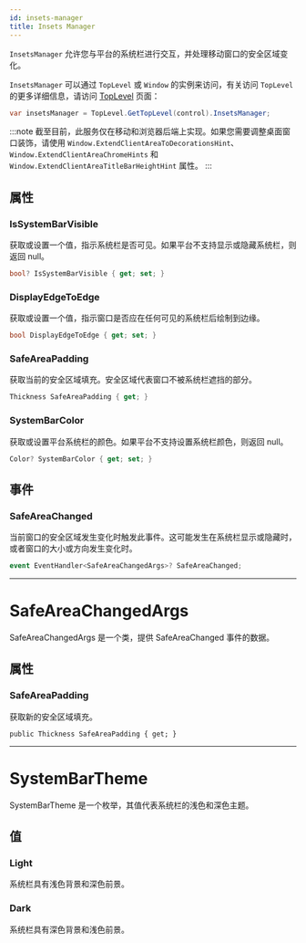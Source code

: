 ```yaml
---
id: insets-manager
title: Insets Manager
---
```


`InsetsManager` 允许您与平台的系统栏进行交互，并处理移动窗口的安全区域变化。

`InsetsManager` 可以通过 `TopLevel` 或 `Window` 的实例来访问，有关访问 `TopLevel` 的更多详细信息，请访问 [TopLevel](../toplevel) 页面：
```cs
var insetsManager = TopLevel.GetTopLevel(control).InsetsManager;
```

:::note
截至目前，此服务仅在移动和浏览器后端上实现。如果您需要调整桌面窗口装饰，请使用 `Window.ExtendClientAreaToDecorationsHint`、`Window.ExtendClientAreaChromeHints` 和 `Window.ExtendClientAreaTitleBarHeightHint` 属性。
:::

## 属性

### IsSystemBarVisible
获取或设置一个值，指示系统栏是否可见。如果平台不支持显示或隐藏系统栏，则返回 null。

```cs
bool? IsSystemBarVisible { get; set; }
```

### DisplayEdgeToEdge
获取或设置一个值，指示窗口是否应在任何可见的系统栏后绘制到边缘。

```cs
bool DisplayEdgeToEdge { get; set; }
```

### SafeAreaPadding
获取当前的安全区域填充。安全区域代表窗口不被系统栏遮挡的部分。

```cs
Thickness SafeAreaPadding { get; }
```

### SystemBarColor
获取或设置平台系统栏的颜色。如果平台不支持设置系统栏颜色，则返回 null。

```cs
Color? SystemBarColor { get; set; }
```

## 事件

### SafeAreaChanged
当前窗口的安全区域发生变化时触发此事件。这可能发生在系统栏显示或隐藏时，或者窗口的大小或方向发生变化时。

```cs
event EventHandler<SafeAreaChangedArgs>? SafeAreaChanged;
```

---

# SafeAreaChangedArgs
SafeAreaChangedArgs 是一个类，提供 SafeAreaChanged 事件的数据。

## 属性

### SafeAreaPadding
获取新的安全区域填充。

```
public Thickness SafeAreaPadding { get; }
```

---

# SystemBarTheme
SystemBarTheme 是一个枚举，其值代表系统栏的浅色和深色主题。

## 值

### Light
系统栏具有浅色背景和深色前景。

### Dark
系统栏具有深色背景和浅色前景。





